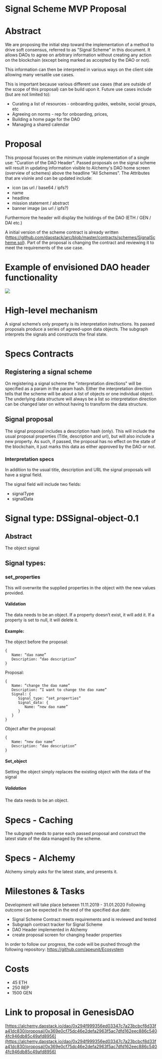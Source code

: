 # Signal Scheme MVP Proposal
# Abstract
We are proposing the initial step toward the implementation of a method to drive soft consensus, referred to as "Signal Scheme" in this document. It allows DAOs to agree on arbitrary information without creating any action on the blockchain (except being marked as accepted by the DAO or not).

This information can then be interpreted in various ways on the client side allowing many versatile use cases.

This is important because various different use cases (that are outside of the scope of this proposal) can be build upon it. Future use cases include (but are not limited to):

- Curating a list of resources - onboarding guides, website, social groups, etc
- Agreeing on norms - rep for onboarding, prices,
- Building a home page for the DAO
- Managing a shared calendar

# Proposal

This proposal focuses on the minimum viable implementation of a single use:  "Curation of the DAO Header". Passed proposals on the signal scheme will result in updating information visible to Alchemy's DAO home screen (overview of schemes) above the headline "All Schemes".
The Attributes that are visinle and can be updated include:

- icon (as url / base64 / ipfs?)
- name
- headline
- mission statement / abstract
- banner image (as url / ipfs?)
 
Furthermore the header will display the holdings of the DAO (ETH / GEN / DAI etc.)

A initial version of the scheme contract is already written (https://github.com/daostack/arc/blob/master/contracts/schemes/SignalScheme.sol). Part of the proposal is changing the contract and reviewing it to meet the requirements of the use case.

# Example of envisioned DAO header functionality
![](https://i.imgur.com/xJOkl6N.jpg)


# High-level mechanism
A signal scheme’s only property is its interpretation instructions. Its passed proposals produce a series of agreed-upon data objects. The subgraph interprets the signals and constructs the final state.

# Specs Contracts
## Registering a signal scheme
On registering a signal scheme the "interpretation directions" will be specified  as a param in the param hash. Either the interpretation direction tells that the scheme will be about a list of objects or one individual object. The underlying data structure will always be a list so interpretation direction can be changed later on without having to transform the data structure.

## Signal proposal
The signal proposal includes a description hash (only). This will include the usual proposal properties (Title, description and url), but will also include a new <signal> property. As such, if passed, the proposal has no effect on the state of the blockchain, it just marks this data as either approved by the DAO or not.

### Interpretation specs
In addition to the usual title, description and URL the signal proposals will have a signal field.

The signal field will include two fields:

- signalType
- signalData


# Signal type: DSSignal-object-0.1

## Abstract

The object signal 

## Signal types:

### set_properties

This will overwrite the supplied properties in the object with the new values provided.

#### Validation

The data needs to be an object.
If a property doesn’t exist, it will add it.
If a property is set to null, it will delete it.

#### Example:

The object before the proposal:

```
{
   Name: “dao name”
   Description: “dao description”
}
```

Proposal:

```
{
   Name: “change the dao name”
   Description: “I want to change the dao name”
   Signal: {
      Signal_type: “set_properties”
      Signal_data: {
         Name: “new dao name”
      }
   }
}
```

Object after the proposal:

```
{
   Name: “new dao name”
   Description: “dao description”
}
```

#### Set_object

Setting the object simply replaces the existing object with the data of the signal

##### Validation

The data needs to be an object.

# Specs - Caching
The subgraph needs to parse each passed proposal and construct the latest state of the data managed by the scheme.

# Specs - Alchemy
Alchemy simply asks for the latest state, and presents it.

# Milestones & Tasks
Development will take place between 11.11.2019 - 31.01.2020
Following outcome can be expected in the end of the specified due date:
- Signal Scheme Contract meets requirements and is reviewed and tested
- Subgraph contract tracker for Signal Scheme
- DAO Header implemented in Alchemy 
- create proposal screen for changing header properties

In order to follow our progress, the code will be pushed through the following repository:
https://github.com/apeunit/Ecosystem

# Costs
- 45 ETH
- 250 REP
- 1500 GEN

# Link to proposal in GenesisDAO
[https://alchemy.daostack.io/dao/0x294f999356ed03347c7a23bcbcf8d33fa41dc830/proposal/0x369e0cf75dc46e2defa2963f5ac7dfd162eec886c5404fc946db85c49afd8956](https://alchemy.daostack.io/dao/0x294f999356ed03347c7a23bcbcf8d33fa41dc830/proposal/0x369e0cf75dc46e2defa2963f5ac7dfd162eec886c5404fc946db85c49afd8956)
